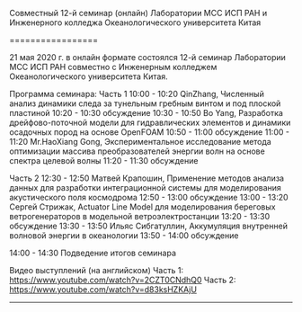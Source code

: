 ﻿Совместный 12-й семинар (онлайн) Лаборатории МСС ИСП РАН и Инженерного колледжа Океанологического университета Китая

=================

21 мая 2020 г. в онлайн формате состоялся 12-й семинар Лаборатории МСС ИСП РАН совместно с Инженерным колледжем Океанологического университета Китая.

Программа семинара:
Часть 1
10:00 - 10:20 QinZhang, Численный анализ динамики следа за тунельным гребным винтом и под плоской пластиной
10:20 - 10:30 обсуждение
10:30 - 10:50 Bo Yang, Разработка дрейфово-поточной модели для гидравлических элементов и динамики осадочных пород на основе OpenFOAM
10:50 - 11:00 обсуждение
11:00 - 11:20 Mr.HaoXiang Gong, Экспериментальное исследование метода оптимизации массива преобразователей энергии волн на основе спектра целевой волны
11:20 - 11:30 обсуждение

Часть 2
12:30 - 12:50 Матвей Крапошин, Применение методов анализа данных для разработки интеграционной системы для моделирования акустического поля космодрома
12:50 - 13:00 обсуждение
13:00 - 13:20 Сергей Стрижак, Actuator Line Model для моделирования береговых ветрогенераторов в модельной ветроэлектростанции
13:20 - 13:30 обсуждение
13:30 - 13:50 Ильяс Сибгатуллин, Аккумуляция внутренней волновой энергии в океанологии
13:50 - 14:00 обсуждение

14:00 - 14:30 Подведение итогов семинара

Видео выступлений (на английском)
Часть 1: https://www.youtube.com/watch?v=2CZT0CNdhQ0
Часть 2: https://www.youtube.com/watch?v=d83ksHZKAjU
______________________________________________________________________________________________________________________




